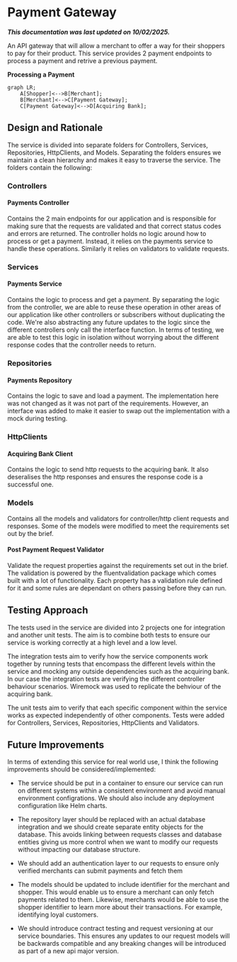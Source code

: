 # Payment Gateway

***This documentation was last updated on 10/02/2025.***

An API gateway that will allow a merchant to offer a way for their shoppers to pay for their product. This service provides 2 payment endpoints to process a payment and retrive a previous payment.

**Processing a Payment**
```mermaid
graph LR;
    A[Shopper]<-->B[Merchant];
    B[Merchant]<-->C[Payment Gateway];
    C[Payment Gateway]<-->D[Acquiring Bank];
```

## Design and Rationale
The service is divided into separate folders for Controllers, Services, Repositories, HttpClients, and Models. Separating the folders ensures we maintain a clean hierarchy and makes it easy to traverse the service. The folders contain the following:

### Controllers
#### Payments Controller
Contains the 2 main endpoints for our application and is responsible for making sure that the requests are validated and that correct status codes and errors are returned. The controller holds no logic around how to process or get a payment. Instead, it relies on the payments service to handle these operations. Similarly it relies on validators to validate requests.

### Services
#### Payments Service
Contains the logic to process and get a payment. By separating the logic from the controller, we are able to reuse these operation in other areas of our application like other controllers or subscribers without duplicating the code. We're also abstracting any future updates to the logic since the different controllers only call the interface function. In terms of testing, we are able to test this logic in isolation without worrying about the different response codes that the controller needs to return.

### Repositories
#### Payments Repository
Contains the logic to save and load a payment. The implementation here was not changed as it was not part of the requirements. However, an interface was added to make it easier to swap out the implementation with a mock during testing.

### HttpClients
#### Acquiring Bank Client
Contains the logic to send http requests to the acquiring bank. It also deseralises the http responses and ensures the response code is a successful one.

### Models
Contains all the models and validators for controller/http client requests and responses. Some of the models were modified to meet the requirements set out by the brief.

#### Post Payment Request Validator
Validate the request properties against the requirements set out in the brief. The validation is powered by the fluentvalidation package which comes built with a lot of functionality. Each property has a validation rule defined for it and some rules are dependant on others passing before they can run.

## Testing Approach
The tests used in the service are divided into 2 projects one for integration and another unit tests. The aim is to combine both tests to ensure our service is working correctly at a high level and a low level.

The integration tests aim to verify how the service components work together by running tests that encompass the different levels within the service and mocking any outside dependencies such as the acquiring bank. In our case the integration tests are verifying the different controller behaviour scenarios. Wiremock was used to replicate the behviour of the acquiring bank.

The unit tests aim to verify that each specific component within the service works as expected independently of other components. Tests were added for Controllers, Services, Repositories, HttpClients and Validators.

## Future Improvements
In terms of extending this service for real world use, I think the following improvements should be considered/implemented:

* The service should be put in a container to ensure our service can run on different systems within a consistent environment and avoid manual environment configrations. We should also include any deployment configuration like Helm charts.

* The repository layer should be replaced with an actual database integration and we should create separate entity objects for the database. This avoids linking between requests classes and database entities giving us more control when we want to modify our requests without impacting our database structure.

* We should add an authentication layer to our requests to ensure only verified merchants can submit payments and fetch them
  
* The models should be updated to include identifier for the merchant and shopper. This would enable us to ensure a merchant can only fetch payments related to them. Likewise, merchants would be able to use the shopper identifier to learn more about their transactions. For example, identifying loyal customers.
  
* We should introduce contract testing and request versioning at our service boundaries. This ensures any updates to our request models will be backwards compatible and any breaking changes will be introduced as part of a new api major version.
